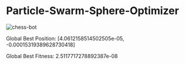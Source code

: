 # Particle-Swarm-Sphere-Optimizer
![chess-bot](https://github.com/DanielT504/Particle-Swarm-Sphere-Optimizer/assets/62156098/470380df-03f2-404b-9f4d-41eff901ddc8)

Global Best Position: [4.0612158514502505e-05, -0.00015319389628730418]

Global Best Fitness: 2.5117717278892387e-08
